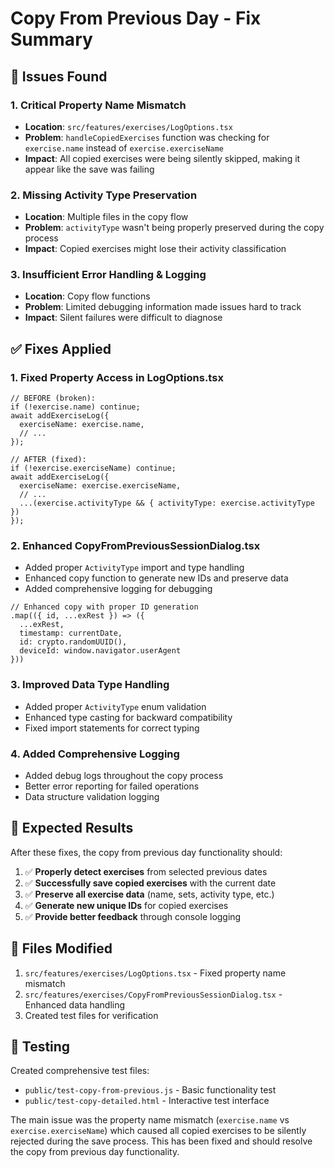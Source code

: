 # Copy From Previous Day - Fix Summary

## 🐛 Issues Found

### 1. Critical Property Name Mismatch
- **Location**: `src/features/exercises/LogOptions.tsx`
- **Problem**: `handleCopiedExercises` function was checking for `exercise.name` instead of `exercise.exerciseName`
- **Impact**: All copied exercises were being silently skipped, making it appear like the save was failing

### 2. Missing Activity Type Preservation  
- **Location**: Multiple files in the copy flow
- **Problem**: `activityType` wasn't being properly preserved during the copy process
- **Impact**: Copied exercises might lose their activity classification

### 3. Insufficient Error Handling & Logging
- **Location**: Copy flow functions
- **Problem**: Limited debugging information made issues hard to track
- **Impact**: Silent failures were difficult to diagnose

## ✅ Fixes Applied

### 1. Fixed Property Access in LogOptions.tsx
```tsx
// BEFORE (broken):
if (!exercise.name) continue;
await addExerciseLog({
  exerciseName: exercise.name,
  // ...
});

// AFTER (fixed):
if (!exercise.exerciseName) continue;
await addExerciseLog({
  exerciseName: exercise.exerciseName,
  // ...
  ...(exercise.activityType && { activityType: exercise.activityType })
});
```

### 2. Enhanced CopyFromPreviousSessionDialog.tsx
- Added proper `ActivityType` import and type handling
- Enhanced copy function to generate new IDs and preserve data
- Added comprehensive logging for debugging

```tsx
// Enhanced copy with proper ID generation
.map(({ id, ...exRest }) => ({
  ...exRest,
  timestamp: currentDate,
  id: crypto.randomUUID(),
  deviceId: window.navigator.userAgent
}))
```

### 3. Improved Data Type Handling
- Added proper `ActivityType` enum validation
- Enhanced type casting for backward compatibility
- Fixed import statements for correct typing

### 4. Added Comprehensive Logging
- Added debug logs throughout the copy process
- Better error reporting for failed operations
- Data structure validation logging

## 🎯 Expected Results

After these fixes, the copy from previous day functionality should:

1. ✅ **Properly detect exercises** from selected previous dates
2. ✅ **Successfully save copied exercises** with the current date
3. ✅ **Preserve all exercise data** (name, sets, activity type, etc.)
4. ✅ **Generate new unique IDs** for copied exercises
5. ✅ **Provide better feedback** through console logging

## 🔧 Files Modified

1. `src/features/exercises/LogOptions.tsx` - Fixed property name mismatch
2. `src/features/exercises/CopyFromPreviousSessionDialog.tsx` - Enhanced data handling
3. Created test files for verification

## 🧪 Testing

Created comprehensive test files:
- `public/test-copy-from-previous.js` - Basic functionality test
- `public/test-copy-detailed.html` - Interactive test interface

The main issue was the property name mismatch (`exercise.name` vs `exercise.exerciseName`) which caused all copied exercises to be silently rejected during the save process. This has been fixed and should resolve the copy from previous day functionality.